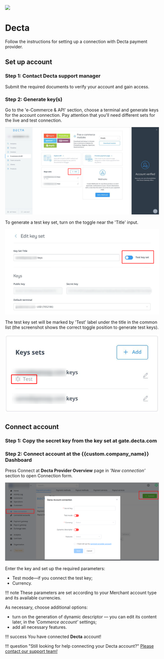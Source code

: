 <img src="https://static.openfintech.io/payment_providers/decta/logo.svg?w=400" width="400px" >

# Decta

Follow the instructions for setting up a connection with Decta payment provider.

## Set up account

### Step 1: Contact Decta support manager

Submit the required documents to verify your account and gain access.

### Step 2:  Generate key(s)

Go to the 'e-Commerce & API' section, choose a terminal and generate keys for the account connection. Pay attention that you'll need different sets for the live and test connection.

![Start Page](images/start-page.png)

To generate a test key set, turn on the toggle near the 'Title' input.

![Edit Keys](images/edit-keys.png)

The test key set will be marked by 'Test' label under the title in the common list (the screenshot shows the correct toggle position to generate test keys).

![Keys](images/keys.png)

## Connect account

### Step 1: Copy the secret key from the key set at gate.decta.com

### Step 2: Connect account at the {{custom.company_name}} Dashboard

Press Connect at **Decta Provider Overview** page in *'New connection'* section to open Connection form.

![Connect](images/connect.png)

Enter the key and set up the required parameters:

* Test mode&mdash;if you connect the test key;
* Currency.

!!! note
    These parameters are set according to your Merchant account type and its available currencies.

As necessary, choose additional options:  

* turn on the generation of dynamic descriptor &mdash; you can edit its content later, in the *'Commerce account'* settings;
* add all necessary features.

!!! success
    You have connected **Decta** account!

!!! question "Still looking for help connecting your Decta account?"
    <!--email_off-->[Please contact our support team!](mailto:{{custom.support_email}})<!--/email_off-->